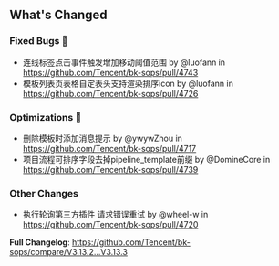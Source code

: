<!-- Release notes generated using configuration in .github/release.yml at master -->

## What's Changed

### Fixed Bugs 👾
* 连线标签点击事件触发增加移动阈值范围 by @luofann in https://github.com/Tencent/bk-sops/pull/4743
* 模板列表页表格自定表头支持渲染排序icon by @luofann in https://github.com/Tencent/bk-sops/pull/4726

### Optimizations 🦾
* 删除模板时添加消息提示 by @ywywZhou in https://github.com/Tencent/bk-sops/pull/4717
* 项目流程可排序字段去掉pipeline_template前缀 by @DomineCore in https://github.com/Tencent/bk-sops/pull/4739

### Other Changes
* 执行轮询第三方插件 请求错误重试 by @wheel-w in https://github.com/Tencent/bk-sops/pull/4720


**Full Changelog**: https://github.com/Tencent/bk-sops/compare/V3.13.2...V3.13.3